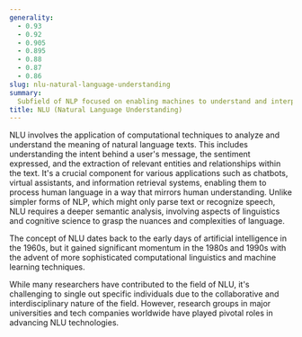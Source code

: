 ```yaml
---
generality:
  - 0.93
  - 0.92
  - 0.905
  - 0.895
  - 0.88
  - 0.87
  - 0.86
slug: nlu-natural-language-understanding
summary:
  Subfield of NLP focused on enabling machines to understand and interpret human language in a way that is both meaningful and contextually relevant.
title: NLU (Natural Language Understanding)
---
```


NLU involves the application of computational techniques to analyze and understand the meaning of natural language texts. This includes understanding the intent behind a user's message, the sentiment expressed, and the extraction of relevant entities and relationships within the text. It's a crucial component for various applications such as chatbots, virtual assistants, and information retrieval systems, enabling them to process human language in a way that mirrors human understanding. Unlike simpler forms of NLP, which might only parse text or recognize speech, NLU requires a deeper semantic analysis, involving aspects of linguistics and cognitive science to grasp the nuances and complexities of language.

The concept of NLU dates back to the early days of artificial intelligence in the 1960s, but it gained significant momentum in the 1980s and 1990s with the advent of more sophisticated computational linguistics and machine learning techniques.

While many researchers have contributed to the field of NLU, it's challenging to single out specific individuals due to the collaborative and interdisciplinary nature of the field. However, research groups in major universities and tech companies worldwide have played pivotal roles in advancing NLU technologies.
